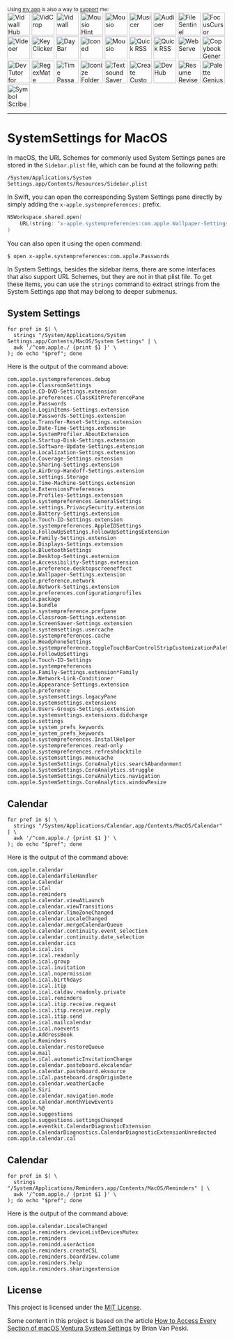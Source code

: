 <div markdown="1">
  <sup>Using <a href="https://wangchujiang.com/#/app" target="_blank">my app</a> is also a way to <a href="https://wangchujiang.com/#/sponsor" target="_blank">support</a> me:</sup>
  <br>
  <a target="_blank" href="https://github.com/jaywcjlove/vidwall-hub" title="Vidwall Hub for macOS"><img alt="Vidwall Hub" height="52" width="52" src="https://wangchujiang.com/appicon/vidwall-hub.png"></a>
  <a target="_blank" href="https://apps.apple.com/app/VidCrop/6752624705" title="VidCrop for macOS"><img alt="VidCrop" height="52" width="52" src="https://wangchujiang.com/appicon/vidcrop.png"></a>
  <a target="_blank" href="https://apps.apple.com/app/Vidwall/6747587746" title="Vidwall for macOS"><img alt="Vidwall" height="52" width="52" src="https://wangchujiang.com/appicon/vidwall.png"></a>
  <a target="_blank" href="https://wangchujiang.com/mousio-hint/" title="Mousio Hint for macOS"><img alt="Mousio Hint" height="52" width="52" src="https://wangchujiang.com/appicon/mousio-hint.png"></a>
  <a target="_blank" href="https://apps.apple.com/app/6746747327" title="Mousio for macOS"><img alt="Mousio" height="52" width="52" src="https://wangchujiang.com/appicon/mousio.png"></a>
  <a target="_blank" href="https://apps.apple.com/app/6745227444" title="Musicer for macOS"><img alt="Musicer" height="52" width="52" src="https://wangchujiang.com/appicon/musicer.png"></a>
  <a target="_blank" href="https://apps.apple.com/app/6743841447" title="Audioer for macOS"><img alt="Audioer" height="52" width="52" src="https://wangchujiang.com/appicon/audioer.png"></a>
  <a target="_blank" href="https://apps.apple.com/app/6744690194" title="FileSentinel for macOS"><img alt="FileSentinel" height="52" width="52" src="https://wangchujiang.com/appicon/file-sentinel.png"></a>
  <a target="_blank" href="https://apps.apple.com/app/6743495172" title="FocusCursor for macOS"><img alt="FocusCursor" height="52" width="52" src="https://wangchujiang.com/appicon/focus-cursor.png"></a>
  <a target="_blank" href="https://apps.apple.com/app/6742680573" title="Videoer for macOS"><img alt="Videoer" height="52" width="52" src="https://wangchujiang.com/appicon/videoer.png"></a>
  <a target="_blank" href="https://apps.apple.com/app/6740425504" title="KeyClicker for macOS"><img alt="KeyClicker" height="52" width="52" src="https://wangchujiang.com/appicon/key-clicker.png"></a>
  <a target="_blank" href="https://apps.apple.com/app/6739052447" title="DayBar for macOS"><img alt="DayBar" height="52" width="52" src="https://wangchujiang.com/appicon/daybar.png"></a>
  <a target="_blank" href="https://apps.apple.com/app/6739444407" title="Iconed for macOS"><img alt="Iconed" height="52" width="52" src="https://wangchujiang.com/appicon/iconed.png"></a>
  <a target="_blank" href="https://apps.apple.com/app/6737160756" title="Mousio for macOS"><img alt="Mousio" height="52" width="52" src="https://wangchujiang.com/appicon/rightmenu-master.png"></a>
  <a target="_blank" href="https://apps.apple.com/app/6723903021" title="Paste Quick for macOS"><img alt="Quick RSS" height="52" width="52" src="https://wangchujiang.com/appicon/paste-quick.png"></a>
  <a target="_blank" href="https://apps.apple.com/app/6670696072" title="Quick RSS for macOS/iOS"><img alt="Quick RSS" height="52" width="52" src="https://wangchujiang.com/appicon/quick-rss.png"></a>
  <a target="_blank" href="https://apps.apple.com/app/6670167443" title="Web Serve for macOS"><img alt="Web Serve" height="52" width="52" src="https://wangchujiang.com/appicon/web-serve.png"></a>
  <a target="_blank" href="https://apps.apple.com/app/6503953628" title="Copybook Generator for macOS/iOS"><img alt="Copybook Generator" height="52" width="52" src="https://wangchujiang.com/appicon/copybook-generator.png"></a>
  <a target="_blank" href="https://apps.apple.com/app/6471227008" title="DevTutor for macOS/iOS"><img alt="DevTutor for SwiftUI" height="52" width="52" src="https://wangchujiang.com/appicon/devtutor.png"></a>
  <a target="_blank" href="https://apps.apple.com/app/6479819388" title="RegexMate for macOS/iOS"><img alt="RegexMate" height="52" width="52" src="https://wangchujiang.com/appicon/regex-mate.png"></a>
  <a target="_blank" href="https://apps.apple.com/app/6479194014" title="Time Passage for macOS/iOS"><img alt="Time Passage" height="52" width="52" src="https://wangchujiang.com/appicon/time-passage.png"></a>
  <a target="_blank" href="https://apps.apple.com/app/6478772538" title="IconizeFolder for macOS"><img alt="Iconize Folder" height="52" width="52" src="https://wangchujiang.com/appicon/iconize-folder.png"></a>
  <a target="_blank" href="https://apps.apple.com/app/6478511402" title="Textsound Saver for macOS/iOS"><img alt="Textsound Saver" height="52" width="52" src="https://wangchujiang.com/appicon/textsound-saver.png"></a>
  <a target="_blank" href="https://apps.apple.com/app/6476924627" title="Create Custom Symbols for macOS"><img alt="Create Custom Symbols" height="52" width="52" src="https://wangchujiang.com/appicon/create-custom-symbols.png"></a>
  <a target="_blank" href="https://apps.apple.com/app/6476452351" title="DevHub for macOS"><img alt="DevHub" height="52" width="52" src="https://wangchujiang.com/appicon/devhub.png"></a>
  <a target="_blank" href="https://apps.apple.com/app/6476400184" title="Resume Revise for macOS"><img alt="Resume Revise" height="52" width="52" src="https://wangchujiang.com/appicon/resume-revise.png"></a>
  <a target="_blank" href="https://apps.apple.com/app/6472593276" title="Palette Genius for macOS"><img alt="Palette Genius" height="52" width="52" src="https://wangchujiang.com/appicon/palette-genius.png"></a>
  <a target="_blank" href="https://apps.apple.com/app/6470879005" title="Symbol Scribe for macOS"><img alt="Symbol Scribe" height="52" width="52" src="https://wangchujiang.com/appicon/symbol-scribe.png"></a>
</div>
<hr>

SystemSettings for MacOS
===

In macOS, the URL Schemes for commonly used System Settings panes are stored in the `Sidebar.plist` file, which can be found at the following path:

```
/System/Applications/System Settings.app/Contents/Resources/Sidebar.plist
```

In Swift, you can open the corresponding System Settings pane directly by simply adding the `x-apple.systempreferences:` prefix.

```swift
NSWorkspace.shared.open(
    URL(string: "x-apple.systempreferences:com.apple.Wallpaper-Settings.extension")!
)
```

You can also open it using the open command:

```shell
$ open x-apple.systempreferences:com.apple.Passwords
```

In System Settings, besides the sidebar items, there are some interfaces that also support URL Schemes, but they are not in that plist file. To get these items, you can use the `strings` command to extract strings from the System Settings app that may belong to deeper submenus.

## System Settings

```shell
for pref in $( \
  strings "/System/Applications/System Settings.app/Contents/MacOS/System Settings" | \
  awk '/^com.apple./ {print $1 }' \
); do echo "$pref"; done
```

Here is the output of the command above:

```
com.apple.systempreferences.debug
com.apple.ClassroomSettings
com.apple.CD-DVD-Settings.extension
com.apple.preferences.ClassKitPreferencePane
com.apple.Passwords
com.apple.LoginItems-Settings.extension
com.apple.Passwords-Settings.extension
com.apple.Transfer-Reset-Settings.extension
com.apple.Date-Time-Settings.extension
com.apple.SystemProfiler.AboutExtension
com.apple.Startup-Disk-Settings.extension
com.apple.Software-Update-Settings.extension
com.apple.Localization-Settings.extension
com.apple.Coverage-Settings.extension
com.apple.Sharing-Settings.extension
com.apple.AirDrop-Handoff-Settings.extension
com.apple.settings.Storage
com.apple.Time-Machine-Settings.extension
com.apple.ExtensionsPreferences
com.apple.Profiles-Settings.extension
com.apple.systempreferences.GeneralSettings
com.apple.settings.PrivacySecurity.extension
com.apple.Battery-Settings.extension
com.apple.Touch-ID-Settings.extension
com.apple.systempreferences.AppleIDSettings
com.apple.FollowUpSettings.FollowUpSettingsExtension
com.apple.Family-Settings.extension
com.apple.Displays-Settings.extension
com.apple.BluetoothSettings
com.apple.Desktop-Settings.extension
com.apple.Accessibility-Settings.extension
com.apple.preference.desktopscreeneffect
com.apple.Wallpaper-Settings.extension
com.apple.preference.network
com.apple.Network-Settings.extension
com.apple.preferences.configurationprofiles
com.apple.package
com.apple.bundle
com.apple.systempreference.prefpane
com.apple.Classroom-Settings.extension
com.apple.ScreenSaver-Settings.extension
com.apple.systemsettings.usercache
com.apple.systempreferences.cache
com.apple.HeadphoneSettings
com.apple.systempreference.toggleTouchBarControlStripCustomizationPalette
com.apple.FollowUpSettings
com.apple.Touch-ID-Settings
com.apple.systempreferences
com.apple.Family-Settings.extension*Family
com.apple.Network-Link-Conditioner
com.apple.Appearance-Settings.extension
com.apple.preference
com.apple.systemsettings.legacyPane
com.apple.systemsettings.extensions
com.apple.Users-Groups-Settings.extension
com.apple.systemsettings.extensions.didchange
com.apple.settings
com_apple_system_prefs_keywords
com_apple_system_prefs_keywords
com.apple.systempreferences.InstallHelper
com.apple.systempreferences.read-only
com.apple.systempreferences.refreshdocktile
com.apple.systemsettings.menucache
com.apple.SystemSettings.CoreAnalytics.searchAbandonment
com.apple.SystemSettings.CoreAnalytics.struggle
com.apple.SystemSettings.CoreAnalytics.navigation
com.apple.SystemSettings.CoreAnalytics.windowResize
```

## Calendar

```shell
for pref in $( \
  strings "/System/Applications/Calendar.app/Contents/MacOS/Calendar" | \
  awk '/^com.apple./ {print $1 }' \
); do echo "$pref"; done
```

Here is the output of the command above:

```shell
com.apple.calendar
com.apple.CalendarFileHandler
com.apple.Calendar
com.apple.iCal
com.apple.reminders
com.apple.calendar.viewAtLaunch
com.apple.calendar.viewTransitions
com.apple.calendar.TimeZoneChanged
com.apple.calendar.LocaleChanged
com.apple.calendar.mergeCalendarQueue
com.apple.calendar.continuity.event_selection
com.apple.calendar.continuity.date_selection
com.apple.calendar.ics
com.apple.ical.ics
com.apple.ical.readonly
com.apple.ical.group
com.apple.ical.invitation
com.apple.ical.nopermission
com.apple.ical.birthdays
com.apple.ical.itip
com.apple.ical.caldav.readonly.private
com.apple.ical.reminders
com.apple.ical.itip.receive.request
com.apple.ical.itip.receive.reply
com.apple.ical.itip.send
com.apple.ical.mailcalendar
com.apple.ical.noevents
com.apple.AddressBook
com.apple.Reminders
com.apple.calendar.restoreQueue
com.apple.mail
com.apple.iCal.automaticInvitationChange
com.apple.calendar.pasteboard.ekcalendar
com.apple.calendar.pasteboard.eksource
com.apple.iCal.pasteboard.dragOriginDate
com.apple.calendar.weatherCache
com.apple.Siri
com.apple.calendar.navigation.mode
com.apple.calendar.monthViewEvents
com.apple.%@
com.apple.suggestions
com.apple.suggestions.settingsChanged
com.apple.eventkit.CalendarDiagnosticExtension
com.apple.CalendarDiagnostics.CalendarDiagnosticExtensionUnredacted
com.apple.calendar.cal
```

## Calendar

```shell
for pref in $( \
  strings "/System/Applications/Reminders.app/Contents/MacOS/Reminders" | \
  awk '/^com.apple./ {print $1 }' \
); do echo "$pref"; done
```

Here is the output of the command above:

```shell
com.apple.calendar.LocaleChanged
com.apple.reminders.deviceListDevicesMutex
com.apple.reminders
com.apple.remindd.userAction
com.apple.reminders.createCSL
com.apple.reminders.boardView.column
com.apple.reminders.help
com.apple.reminders.sharingextension
```

## License

This project is licensed under the [MIT License](./LICENSE).

Some content in this project is based on the article [How to Access Every Section of macOS Ventura System Settings](https://www.macosadventures.com/2022/12/05/how-to-open-every-section-of-macos-ventura-system-settings/) by Brian Van Peski.